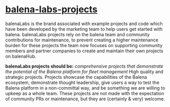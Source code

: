 # [balena-labs-projects](https://github.com/balena-labs-projects)

balenaLabs is the brand associated with example projects and code which have been developed by the marketing team to help users get started with balena. balenaLabs projects rely on the balena team and community contributions for maintenance, to prevent creating a higher maintenance burden for these projects the team now focuses on supporting community members and partner companies to create and maintain their own projects on balenaHub.

**balenaLabs projects should be:**
_comprehensive projects that demonstrate the potential of the Balena platform for fleet management_
High quality and strategic projects. Projects showcase the capabilities of the Balena ecosystem, demonstrate thought leadership, give users a way to test the Balena platform in a non-committal way, and be something we are willing to upkeep as a whole team. These projects are not made with the expectation of community PRs or maintenance, but they are (certainly & very) welcome.